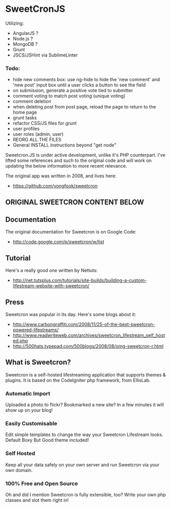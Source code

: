 # SweetCronJS
 Utilizing:
 - AngularJS <version>?
 - Node.js <version>?
 - MongoDB <version>?
 - Grunt
 - JSCS/JSHint via SublimeLinter

### Todo:
 - hide new comments box: use ng-hide to hide the 'new comment' and 'new post' input box until a user clicks a button to see the field
 - on submission, generate a positive vote tied to submitter
 - comment voting to match post voting (unique voting)
 - comment deletion
 - when deleting post from post page, reload the page to return to the home page
 - grunt tasks
 - refactor CSS/JS files for grunt
 - user profiles
 - user roles (admin, user)
 - REORG ALL THE FILES
 - General INSTALL instructions beyond "get node"

Sweetcron.JS is under active development, unlike it's PHP counterpart. I've lifted some references and such to the original code and will work on updating the below information to more recent relevance.

The original app was written in 2008, and lives here:
- https://github.com/yongfook/sweetcron

## ORIGINAL SWEETCRON CONTENT BELOW

## Documentation
The original documentation for Sweetcron is on Google Code:
- http://code.google.com/p/sweetcron/w/list

## Tutorial
Here's a really good one written by Nettuts:
- http://net.tutsplus.com/tutorials/site-builds/building-a-custom-lifestream-website-with-sweetcron/

## Press
Sweetcron was popular in its day. Here's some blogs about it:
- http://www.carbongraffiti.com/2008/11/25-of-the-best-sweetcron-powered-lifestreams/
- http://www.readwriteweb.com/archives/sweetcron_lifestream_self_hosted.php
- http://500hats.typepad.com/500blogs/2008/08/omg-sweetcron-r.html

## What is Sweetcron?
Sweetcron is a self-hosted lifestreaming application that supports themes & plugins. It is based on the CodeIgniter php framework, from EllisLab.

### Automatic Import
Uploaded a photo to flickr? Bookmarked a new site? In a few minutes it will show up on your blog!

### Easily Customisable
Edit simple templates to change the way your Sweetcron Lifestream looks. Default Boxy But Good theme included!

### Self Hosted
Keep all your data safely on your own server and run Sweetcron via your own domain.

### 100% Free and Open Source
Oh and did I mention Sweetcron is fully extensible, too? Write your own php classes and slot them right in!